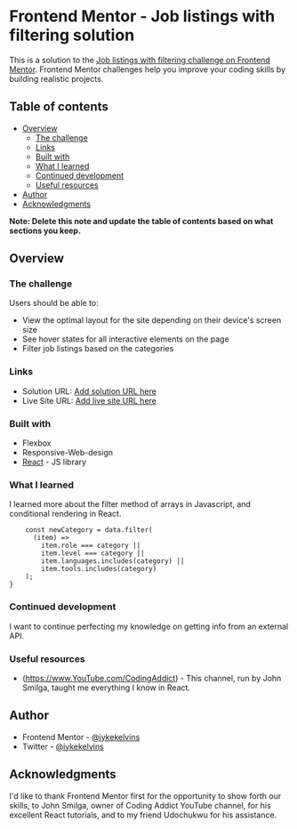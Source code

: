 # Frontend Mentor - Job listings with filtering solution

This is a solution to the [Job listings with filtering challenge on Frontend Mentor](https://www.frontendmentor.io/challenges/job-listings-with-filtering-ivstIPCt). Frontend Mentor challenges help you improve your coding skills by building realistic projects.

## Table of contents

- [Overview](#overview)
  - [The challenge](#the-challenge)
  - [Links](#links)
  - [Built with](#built-with)
  - [What I learned](#what-i-learned)
  - [Continued development](#continued-development)
  - [Useful resources](#useful-resources)
- [Author](#author)
- [Acknowledgments](#acknowledgments)

**Note: Delete this note and update the table of contents based on what sections you keep.**

## Overview

### The challenge

Users should be able to:

- View the optimal layout for the site depending on their device's screen size
- See hover states for all interactive elements on the page
- Filter job listings based on the categories

### Links

- Solution URL: [Add solution URL here](https://your-solution-url.com)
- Live Site URL: [Add live site URL here](https://your-live-site-url.com)

### Built with

- Flexbox
- Responsive-Web-design
- [React](https://reactjs.org/) - JS library

### What I learned

I learned more about the filter method of arrays in Javascript, and conditional rendering in React.

```Js
    const newCategory = data.filter(
      (item) =>
        item.role === category ||
        item.level === category ||
        item.languages.includes(category) ||
        item.tools.includes(category)
    );
}
```

### Continued development

I want to continue perfecting my knowledge on getting info from an external API.

### Useful resources

- (https://www.YouTube.com/CodingAddict) - This channel, run by John Smilga, taught me everything I know in React.

## Author

- Frontend Mentor - [@iykekelvins](https://www.frontendmentor.io/profile/iykekelvins)
- Twitter - [@iykekelvins](https://www.twitter.com/iykekelvins)

## Acknowledgments

I'd like to thank Frontend Mentor first for the opportunity to show forth our skills, to John Smilga, owner of Coding Addict YouTube channel, for his excellent React tutorials, and to my friend Udochukwu for his assistance.
